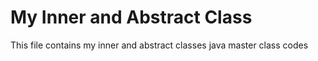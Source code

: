 # My Inner and Abstract Class

This file contains my inner and abstract classes java master class
codes